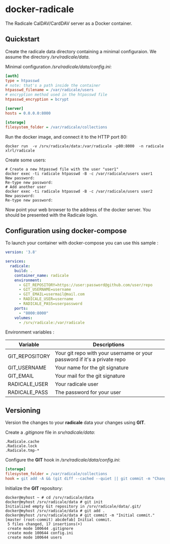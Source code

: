 # docker-radicale

The Radicale CalDAV/CardDAV server as a Docker container.

## Quickstart

Create the radicale data directory containing a minimal configuraion. We assume the directory _/srv/radicale/data_.

Minimal configuration _/srv/radicale/data/config.ini_:

```ini
[auth]
type = htpasswd
# note: that's a path inside the container
htpasswd_filename = /var/radicale/users
# encryption method used in the htpasswd file
htpasswd_encryption = bcrypt

[server]
hosts = 0.0.0.0:8000

[storage]
filesystem_folder = /var/radicale/collections
```

Run the docker image, and connect it to the HTTP port 80:

```shell
docker run  -v /srv/radicale/data:/var/radicale -p80:8000  -n radicale xlrl/radicale
```

Create some users:

```shell
# Create a new htpasswd file with the user "user1"
docker exec -ti radicale htpasswd -B -c /var/radicale/users user1
New password:
Re-type new password:
# Add another user
docker exec -ti radicale htpasswd -B -c /var/radicale/users user2
New password:
Re-type new password:
```

Now point your web browser to the address of the docker server. You should
be presented with the Radicale login.

## Configuration using docker-compose

To launch your container with docker-compose you can use this sample :

```yaml
version: '3.8'

services:
  radicale:
    build: .
    container_name: radicale
    environment:
      - GIT_REPOSITORY=https://user:password@github.com/user/repo
      - GIT_USERNAME=username
      - GIT_EMAIL=usermail@mail.com
      - RADICALE_USER=username
      - RADICALE_PASS=userpassword
    ports:
      - "8000:8000"
    volumes:
      - /srv/radicale:/var/radicale
```

Environment variables :

|Variable|Descriptions|
|------|------|
|GIT_REPOSITORY| Your git repo with your username or your password if it's a private repo |
|GIT_USERNAME|Your name for the git signature|
|GIT_EMAIL|Your mail for the git signature|
|RADICALE_USER|Your radicale user|
|RADICALE_PASS|The password for your user|

## Versioning

Version the changes to your __radicale__ data your changes using __GIT__.

Create a _.gitignore_ file in _srv/radicale/data_:

```text
.Radicale.cache
.Radicale.lock
.Radicale.tmp-*
```

Configure the __GIT__ hook in _/srv/radicale/data/config.ini_:

```ini
[storage]
filesystem_folder = /var/radicale/collections
hook = git add -A && (git diff --cached --quiet || git commit -m "Changes by "%(user)s)
```

Initialize the __GIT__ repository:

```shell
docker@myhost ~ # cd /srv/radicale/data
docker@myhost /srv/radicale/data # git init
Initialized empty Git repository in /srv/radicale/data/.git/
docker@myhost /srv/radicale/data # git add .
docker@myhost /srv/radicale/data # git commit -m "Initial commit."
[master (root-commit) abcdefab] Initial commit.
 5 files changed, 17 insertions(+)
 create mode 100644 .gitignore
 create mode 100644 config.ini
 create mode 100644 users
